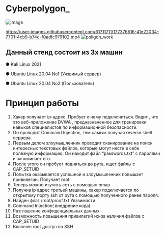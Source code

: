 # Cyberpolygon_

![image](https://github.com/diurs/Cyberpolygon_/blob/main/poligon_work.gif)

https://user-images.githubusercontent.com/61711711/177376516-41e22034-7701-4cb9-b74c-f0adfc979102.mp4
![poligon_work](https://user-images.githubusercontent.com/61711711/177376574-ec4af1a7-0671-4374-a5ea-6cc7d22f161c.gif)


## Данный стенд состоит из 3х машин

● Kali Linux 2021

● Ubuntu Linux 20.04 No1 (Уязвимый сервер)

● Ubuntu Linux 20.04 No2 (Пользователь)

# Принцип работы

1) Хакер получает ip-адрес. Пробует к нему подключиться. Видит , что
это веб-приложение DVWA , предназначенное для тренировки
навыков специалистов по информационной безопасности.
2) Он проводит Command Injection, тем самым получая reverse shell
сервера.
3) Первым делом злоумышленник проводит сканирование на поиск
интересных текстовых файлов, которые могут нести в себе полезную
информацию. Он находит файл “passwords.txt” с паролями и
запоминает его.
4) После этого он пробует подняться до рута, ищет файлы с CAP_SETUID
5) Попытка оказывается успешной и злоумышленник повышает
привилегии. Получает root.
6) Теперь можно изучить сеть с помощью nmap.
7) Получив ip адрес третьей машины, хакер подключается по
открытому порту ssh от рута с помощью полученного ранее пароля.
8) Найден флаг /root/proof.txt
Уязвимости
1) Command Injection( внедрение кода)
2) Разглашение конфиденциальных данных
3) Возможность повышения привилегий из-за наличия файлов с
CAP_SETUID
4) Включен root доступ по SSH
